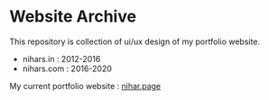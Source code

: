 # Website Archive

This repository is collection of ui/ux design of my portfolio website.

* nihars.in : 2012-2016
* nihars.com : 2016-2020

My current portfolio website : [nihar.page](https://nihar.page)

